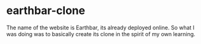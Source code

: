 # earthbar-clone
The name of the website is Earthbar, its already deployed online. So what I was doing was to basically create its clone in the spirit of my own learning.
